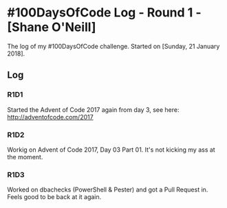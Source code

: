 # #100DaysOfCode Log - Round 1 - [Shane O'Neill]

The log of my #100DaysOfCode challenge. Started on [Sunday, 21 January 2018].

## Log

### R1D1 
Started the Advent of Code 2017 again from day 3, see here: http://adventofcode.com/2017

### R1D2
Workig on Advent of Code 2017, Day 03 Part 01. It's <sarcasm>not</sarcasm> kicking my ass at the moment.

### R1D3
Worked on dbachecks (PowerShell & Pester) and got a Pull Request in. Feels good to be back at it again.
